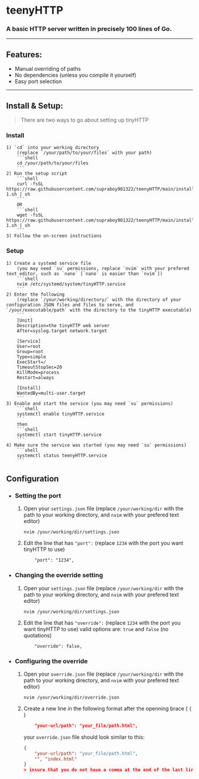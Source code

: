 # teenyHTTP

### A basic HTTP server written in precisely 100 lines of Go.

---

## Features:

- Manual overriding of paths
- No dependencies (unless you compile it yourself)
- Easy port selection

---

## Install & Setup:

> There are two ways to go about setting up tinyHTTP

### Install

    1) `cd` into your working directory
        (replace `/your/path/to/your/files` with your path)
        ```shell
        cd /your/path/to/your/files
        ```
    2) Run the setup script
        ```shell
        curl -fsSL https://raw.githubusercontent.com/supraboy981322/teenyHTTP/main/install-1.sh | sh
        ```
        OR  
        ```shell
        wget -fsSL https://raw.githubusercontent.com/supraboy981322/teenyHTTP/main/install-1.sh | sh
        ```
    3) Follow the on-screen instructions

### Setup

    1) Create a systemd service file
        (you may need `su` permissions, replace `nvim` with your prefered text editor, such as `nano` [`nano` is easier than `nvim`])
        ```shell
        nvim /etc/systemd/system/tinyHTTP.service
        ```
    2) Enter the following
        (replace `/your/working/directory/` with the directory of your configuration JSON files and files to serve, and `/your/executable/path` with the directory to the tinyHTTP executable)
        ```
        [Unit]
        Description=the tinyHTTP web server
        After=syslog.target network.target

        [Service]
        User=root
        Group=root
        Type=simple
        ExecStart=/
        TimeoutStopSec=20
        KillMode=process
        Restart=always

        [Install]
        WantedBy=multi-user.target
        ```
    3) Enable and start the service (you may need `su` permissions)
        ```shell
        systemctl enable tinyHTTP.service
        ```
        then
        ```shell
        systemctl start tinyHTTP.service
        ```
    4) Make sure the service was started (you may need `su` permissions)
        ```shell
        systemctl status teenyHTTP.service
        ```
## Configuration

- ### Setting the port
  
    1) Open your `settings.json` file
        (replace `/your/working/dir` with the path to your working directory, and `nvim` with your prefered text editor)
        ```shell
        nvim /your/working/dir/settings.json
        ```
    2) Edit the line that has `"port":`
        (replace `1234` with the port you want tinyHTTP to use)
        ```
            "port": "1234",
        ```
- ### Changing the override setting

    1) Open your `settings.json` file
        (replace `/your/working/dir` with the path to your working directory, and `nvim` with your prefered text editor)
        ```shell
        nvim /your/working/dir/settings.json
        ```
    2) Edit the line that has `"override":`
        (replace `1234` with the port you want tinyHTTP to use)
        valid options are:  `true` and `false` (no quotations)
        ```
            "override": false,
        ```
- ### Configuring the override

    1) Open your `override.json` file
        (replace `/your/working/dir` with the path to your working directory, and `nvim` with your prefered text editor)
        ```shell
        nvim /your/working/dir/override.json
        ```
    2) Create a new line in the following format after the openning brace ( `{` )
        ```JSON
            "your-url/path": "your_file/path.html",
        ```
        your `override.json` file should look similar to this:
        ```JSON
        {
            "your-url/path": "your_file/path.html",
            "", "index.html"
        }
        > insure that you do not have a comma at the end of the last line before the ending brace
